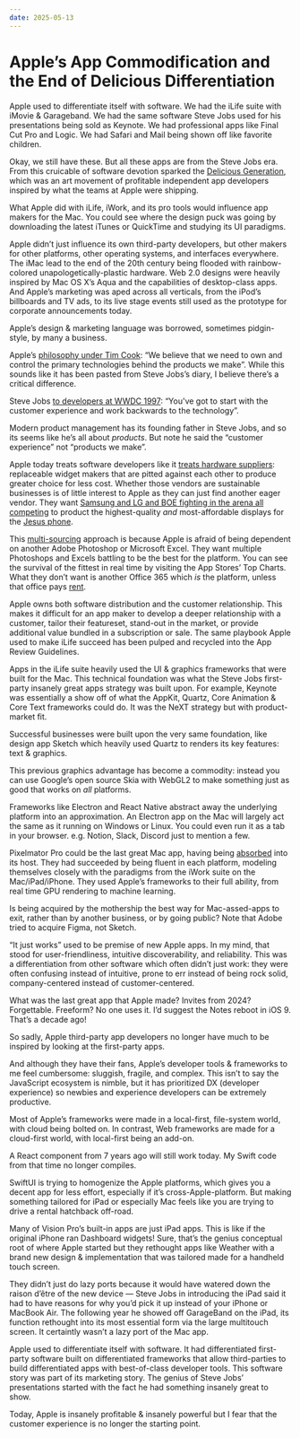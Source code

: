 ```yaml
---
date: 2025-05-13
---
```


# Apple’s App Commodification and the End of Delicious Differentiation

Apple used to differentiate itself with software. We had the iLife suite with iMovie & Garageband. We had the same software Steve Jobs used for his presentations being sold as Keynote. We had professional apps like Final Cut Pro and Logic. We had Safari and Mail being shown off like favorite children.

Okay, we still have these. But all these apps are from the Steve Jobs era. From this cruicable of software devotion sparked the [Delicious Generation](https://weblog.rogueamoeba.com/2006/11/06/the-delicious-generation/), which was an art movement of profitable independent app developers inspired by what the teams at Apple were shipping.

What Apple did with iLife, iWork, and its pro tools would influence app makers for the Mac. You could see where the design puck was going by downloading the latest iTunes or QuickTime and studying its UI paradigms.

Apple didn’t just influence its own third-party developers, but other makers for other platforms, other operating systems, and interfaces everywhere. The iMac lead to the end of the 20th century being flooded with rainbow-colored unapologetically-plastic hardware. Web 2.0 designs were heavily inspired by Mac OS X’s Aqua and the capabilities of desktop-class apps. And Apple’s marketing was aped across all verticals, from the iPod’s billboards and TV ads, to its live stage events still used as the prototype for corporate announcements today.

Apple’s design & marketing language was borrowed, sometimes pidgin-style, by many a business.

Apple’s [philosophy under Tim Cook](https://seekingalpha.com/article/115797-apple-inc-f1q09-qtr-end-12-27-08-earnings-call-transcript): “We believe that we need to own and control the primary technologies behind the products we make”. While this sounds like it has been pasted from Steve Jobs’s diary, I believe there’s a critical difference.

Steve Jobs [to developers at WWDC 1997](https://www.youtube.com/watch?v=FF-tKLISfPE): “You've got to start with the customer experience and work backwards to the technology”.

Modern product management has its founding father in Steve Jobs, and so its seems like he’s all about _products_. But note he said the “customer experience” not “products we make”.

Apple today treats software developers like it [treats hardware suppliers](https://www.threads.com/@benedictevans/post/DJVCqaZuN63): replaceable widget makers that are pitted against each other to produce greater choice for less cost. Whether those vendors are sustainable businesses is of little interest to Apple as they can just find another eager vendor. They want [Samsung and LG and BOE fighting in the arena all competing](https://www.channelnews.com.au/apple-is-playing-lg-samsung-off-against-each-other-the-chinese-are-in-the-middle/) to product the highest-quality _and_ most-affordable displays for the [Jesus phone](https://www.wsj.com/articles/SB118308453151652551).

This [multi-sourcing](https://en.wikipedia.org/wiki/Multisourcing) approach is because Apple is afraid of being dependent on another Adobe Photoshop or Microsoft Excel. They want multiple Photoshops and Excels battling to be the best for the platform. You can see the survival of the fittest in real time by visiting the App Stores’ Top Charts. What they don’t want is another Office 365 which _is_ the platform, unless that office pays [rent](https://en.wikipedia.org/wiki/Economic_rent).

Apple owns both software distribution and the customer relationship. This makes it difficult for an app maker to develop a deeper relationship with a customer, tailor their featureset, stand-out in the market, or provide additional value bundled in a subscription or sale. The same playbook Apple used to make iLife succeed has been pulped and recycled into the App Review Guidelines.

Apps in the iLife suite heavily used the UI & graphics frameworks that were built for the Mac. This technical foundation was what the Steve Jobs first-party insanely great apps strategy was built upon. For example, Keynote was essentially a show off of what the AppKit, Quartz, Core Animation & Core Text frameworks could do. It was the NeXT strategy but with product-market fit.

Successful businesses were built upon the very same foundation, like design app Sketch which heavily used Quartz to renders its key features: text & graphics.

This previous graphics advantage has become a commodity: instead you can use Google’s open source Skia with WebGL2 to make something just as good that works on _all_ platforms.

Frameworks like Electron and React Native abstract away the underlying platform into an approximation. An Electron app on the Mac will largely act the same as it running on Windows or Linux. You could even run it as a tab in your browser. e.g. Notion, Slack, Discord just to mention a few.

Pixelmator Pro could be the last great Mac app, having being [absorbed](https://www.pixelmator.com/blog/2024/11/01/a-new-home-for-pixelmator) into its host. They had succeeded by being fluent in each platform, modeling themselves closely with the paradigms from the iWork suite on the Mac/iPad/iPhone. They used Apple’s frameworks to their full ability, from real time GPU rendering to machine learning.

Is being acquired by the mothership the best way for Mac-assed-apps to exit, rather than by another business, or by going public? Note that Adobe tried to acquire Figma, not Sketch.

“It just works” used to be premise of new Apple apps. In my mind, that stood for user-friendliness, intuitive discoverability, and reliability. This was a differentiation from other software which often didn’t just work: they were often confusing instead of intuitive, prone to err instead of being rock solid, company-centered instead of customer-centered.

What was the last great app that Apple made? Invites from 2024? Forgettable. Freeform? No one uses it. I’d suggest the Notes reboot in iOS 9. That’s a decade ago!

So sadly, Apple third-party app developers no longer have much to be inspired by looking at the first-party apps.

And although they have their fans, Apple’s developer tools & frameworks to me feel cumbersome: sluggish, fragile, and complex. This isn’t to say the JavaScript ecosystem is nimble, but it has prioritized DX (developer experience) so newbies and experience developers can be extremely productive.

Most of Apple’s frameworks were made in a local-first, file-system world, with cloud being bolted on. In contrast, Web frameworks are made for a cloud-first world, with local-first being an add-on.

A React component from 7 years ago will still work today. My Swift code from that time no longer compiles.

SwiftUI is trying to homogenize the Apple platforms, which gives you a decent app for less effort, especially if it’s cross-Apple-platform. But making something tailored for iPad or especially Mac feels like you are trying to drive a rental hatchback off-road.

Many of Vision Pro’s built-in apps are just iPad apps. This is like if the original iPhone ran Dashboard widgets! Sure, that’s the genius conceptual root of where Apple started but they rethought apps like Weather with a brand new design & implementation that was tailored made for a handheld touch screen.

They didn’t just do lazy ports because it would have watered down the raison d’être of the new device — Steve Jobs in introducing the iPad said it had to have reasons for why you’d pick it up instead of your iPhone or MacBook Air. The following year he showed off GarageBand on the iPad, its function rethought into its most essential form via the large multitouch screen. It certaintly wasn’t a lazy port of the Mac app.

Apple used to differentiate itself with software. It had differentiated first-party software built on differentiated frameworks that allow third-parties to build differentiated apps with best-of-class developer tools. This software story was part of its marketing story. The genius of Steve Jobs’ presentations started with the fact he had something insanely great to show.

Today, Apple is insanely profitable & insanely powerful but I fear that the customer experience is no longer the starting point.
